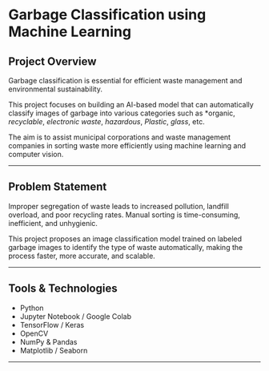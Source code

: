 # Garbage Classification using Machine Learning

## Project Overview
Garbage classification is essential for efficient waste management and environmental sustainability. 

This project focuses on building an AI-based model that can automatically classify images of garbage into various categories such as *organic, *recyclable*, *electronic waste*, *hazardous*, *Plastic*, *glass*, etc.

The aim is to assist municipal corporations and waste management companies in sorting waste more efficiently using machine learning and computer vision.

---

##  Problem Statement
Improper segregation of waste leads to increased pollution, landfill overload, and poor recycling rates. Manual sorting is time-consuming, inefficient, and unhygienic.

This project proposes an image classification model trained on labeled garbage images to identify the type of waste automatically, making the process faster, more accurate, and scalable.

---

##  Tools & Technologies
- Python
- Jupyter Notebook / Google Colab
- TensorFlow / Keras
- OpenCV
- NumPy & Pandas
- Matplotlib / Seaborn

---
